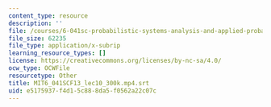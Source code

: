```yaml
---
content_type: resource
description: ''
file: /courses/6-041sc-probabilistic-systems-analysis-and-applied-probability-fall-2013/e5175937f4d15c888da5f0562a22c07c_MIT6_041SCF13_lec10_300k.mp4.vtt
file_size: 62235
file_type: application/x-subrip
learning_resource_types: []
license: https://creativecommons.org/licenses/by-nc-sa/4.0/
ocw_type: OCWFile
resourcetype: Other
title: MIT6_041SCF13_lec10_300k.mp4.srt
uid: e5175937-f4d1-5c88-8da5-f0562a22c07c
---
```

